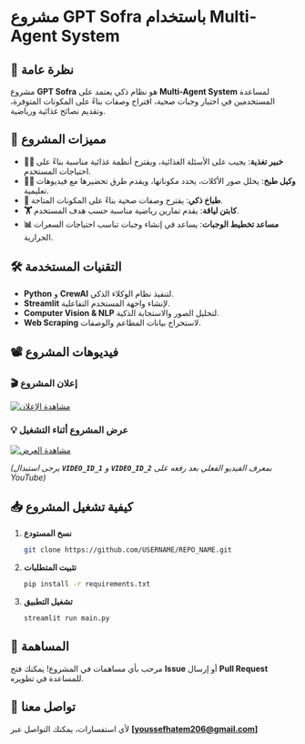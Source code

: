 # مشروع GPT Sofra باستخدام Multi-Agent System

## 📌 نظرة عامة

مشروع **GPT Sofra** هو نظام ذكي يعتمد على **Multi-Agent System** لمساعدة المستخدمين في اختيار وجبات صحية، اقتراح وصفات بناءً على المكونات المتوفرة، وتقديم نصائح غذائية ورياضية.

## 🚀 مميزات المشروع

- **👨‍⚕️ خبير تغذية**: يجيب على الأسئلة الغذائية، ويقترح أنظمة غذائية مناسبة بناءً على احتياجات المستخدم.
- **👩‍🍳 وكيل طبخ**: يحلل صور الأكلات، يحدد مكوناتها، ويقدم طرق تحضيرها مع فيديوهات تعليمية.
- **🍲 طباخ ذكي**: يقترح وصفات صحية بناءً على المكونات المتاحة.
- **🏋️ كابتن لياقة**: يقدم تمارين رياضية مناسبة حسب هدف المستخدم.
- **📊 مساعد تخطيط الوجبات**: يساعد في إنشاء وجبات تناسب احتياجات السعرات الحرارية.

## 🛠️ التقنيات المستخدمة

- **Python** و **CrewAI** لتنفيذ نظام الوكلاء الذكي.
- **Streamlit** لإنشاء واجهة المستخدم التفاعلية.
- **Computer Vision & NLP** لتحليل الصور والاستجابة الذكية.
- **Web Scraping** لاستخراج بيانات المطاعم والوصفات.

## 📽️ فيديوهات المشروع

### 🎬 إعلان المشروع
[![مشاهدة الإعلان](https://img.youtube.com/vi/VIDEO_ID_1/0.jpg)](https://www.youtube.com/watch?v=P-fPEAGE_qs&ab_channel=YoussefTimsah)

### 💡 عرض المشروع أثناء التشغيل
[![مشاهدة العرض](https://img.youtube.com/vi/VIDEO_ID_2/0.jpg)](https://www.youtube.com/watch?v=m9hsv9__c8U&ab_channel=YoussefTimsah)

*(يرجى استبدال **`VIDEO_ID_1`** و **`VIDEO_ID_2`** بمعرف الفيديو الفعلي بعد رفعه على YouTube)*

## 📥 كيفية تشغيل المشروع

1. **نسخ المستودع**
   ```bash
   git clone https://github.com/USERNAME/REPO_NAME.git
   ```
2. **تثبيت المتطلبات**
   ```bash
   pip install -r requirements.txt
   ```
3. **تشغيل التطبيق**
   ```bash
   streamlit run main.py
   ```

## 🤝 المساهمة

مرحب بأي مساهمات في المشروع! يمكنك فتح **Issue** أو إرسال **Pull Request** للمساعدة في تطويره.

## 📧 تواصل معنا

لأي استفسارات، يمكنك التواصل عبر **[youssefhatem206@gmail.com]**
